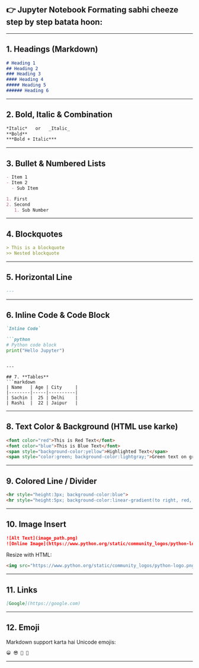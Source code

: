 
## 👉 **Jupyter Notebook Formating** sabhi cheeze step by step batata hoon:

---

## 1. **Headings** (Markdown)

```markdown
# Heading 1
## Heading 2
### Heading 3
#### Heading 4
##### Heading 5
###### Heading 6
```

---

## 2. **Bold, Italic & Combination**

```markdown
*Italic*   or   _Italic_  
**Bold**  
***Bold + Italic***  
```

---

## 3. **Bullet & Numbered Lists**

```markdown
- Item 1
- Item 2
  - Sub Item

1. First
2. Second
   1. Sub Number
```

---

## 4. **Blockquotes**

```markdown
> This is a blockquote
>> Nested blockquote
```

---

## 5. **Horizontal Line**

```markdown
---
```

---

## 6. **Inline Code & Code Block**

````markdown
`Inline Code`

```python
# Python code block
print("Hello Jupyter")
````

````

---

## 7. **Tables**
```markdown
| Name   | Age | City     |
|--------|-----|----------|
| Sachin |  25 | Delhi    |
| Rashi  |  22 | Jaipur   |
````

---

## 8. **Text Color & Background (HTML use karke)**

```html
<font color="red">This is Red Text</font>  
<font color="blue">This is Blue Text</font>  
<span style="background-color:yellow">Highlighted Text</span>  
<span style="color:green; background-color:lightgray;">Green text on gray bg</span>
```

---

## 9. **Colored Line / Divider**

```html
<hr style="height:3px; background-color:blue">
<hr style="height:5px; background-color:linear-gradient(to right, red, yellow, green)">
```

---

## 10. **Image Insert**

```markdown
![Alt Text](image_path.png)  
![Online Image](https://www.python.org/static/community_logos/python-logo.png)
```

Resize with HTML:

```html
<img src="https://www.python.org/static/community_logos/python-logo.png" width="200">
```

---

## 11. **Links**

```markdown
[Google](https://google.com)  
```

---

## 12. **Emoji**

Markdown support karta hai Unicode emojis:

```markdown
😀 😎 🎨 🐍
```

---
